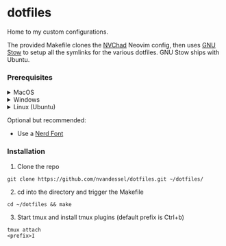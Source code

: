 # dotfiles

Home to my custom configurations. 

The provided Makefile clones the [NVChad](https://github.com/NvChad/NvChad)
Neovim config, then uses [GNU Stow](https://www.gnu.org/software/stow/) to
setup all the symlinks for the various dotfiles. GNU Stow ships with Ubuntu.

### Prerequisites

<details>
  <summary>MacOS</summary>
  
- Install stow
```
brew install stow
```
- Install tmux
```
brew install tmux
```

</details>

<details>
  <summary>Windows</summary>
  
I'm setting this up using WSL2 and Ubuntu.
This means you will need to get WSL and a Linux distro setup, then essentially follow the Linux instructions.


</details>

<details>
  <summary>Linux (Ubuntu)</summary>
  
- GNU Stow ships with Ubuntu.
- [Install Neovim](https://github.com/neovim/neovim/blob/master/INSTALL.md#linux) (NVChad requires Neovim 0.10, so we will use the unstable repository)
```
sudo add-apt-repository ppa:neovim-ppa/unstable
sudo apt-get update
sudo apt-get install neovim
```
- Install tmux
```
sudo apt install tmux
```

</details>

Optional but recommended:
- Use a [Nerd Font](https://github.com/ryanoasis/nerd-fonts)


### Installation

1. Clone the repo
```
git clone https://github.com/nvandessel/dotfiles.git ~/dotfiles/
```

2. cd into the directory and trigger the Makefile
```
cd ~/dotfiles && make
```
3. Start tmux and install tmux plugins (default prefix is Ctrl+b)
```
tmux attach
<prefix>I
```
